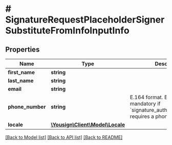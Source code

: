 # # SignatureRequestPlaceholderSignerSubstituteFromInfoInputInfo

## Properties

Name | Type | Description | Notes
------------ | ------------- | ------------- | -------------
**first_name** | **string** |  |
**last_name** | **string** |  |
**email** | **string** |  |
**phone_number** | **string** | E.164 format. Becomes mandatory if &#x60;signature_authentication_mode&#x60; requires a phone number. | [optional]
**locale** | [**\Yousign\Client\Model\Locale**](Locale.md) |  |

[[Back to Model list]](../../README.md#models) [[Back to API list]](../../README.md#endpoints) [[Back to README]](../../README.md)
